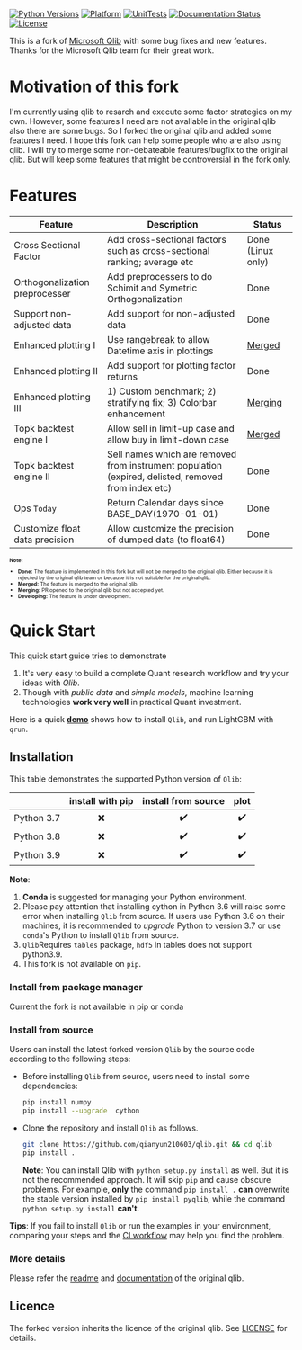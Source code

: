 [![Python Versions](https://img.shields.io/pypi/pyversions/pyqlib.svg?logo=python&logoColor=white)](https://pypi.org/project/pyqlib/#files)
[![Platform](https://img.shields.io/badge/platform-linux%20%7C%20windows-lightgrey)](https://pypi.org/project/pyqlib/#files)
[![UnitTests](https://github.com/qianyun210603/qlib/actions/workflows/test_qlib_from_source.yml/badge.svg)](https://github.com/qianyun210603/qlib/actions/workflows/test_qlib_from_source.yml)
[![Documentation Status](https://readthedocs.org/projects/qlib/badge/?version=latest)](https://qlib.readthedocs.io/en/latest/?badge=latest)
[![License](https://img.shields.io/pypi/l/pyqlib)](LICENSE)


This is a fork of [Microsoft Qlib](http://github.com/microsoft/qlib) with some bug fixes and new features. Thanks for the Microsoft Qlib team for their great work.

# Motivation of this fork
I'm currently using qlib to resarch and execute some factor strategies on my own. However, some features I need are not avaliable in the original qlib also there are some bugs. So I forked the original qlib and added some features I need. I hope this fork can help some people who are also using qlib.
I will try to merge some non-debateable features/bugfix to the original qlib. But will keep some features that might be controversial in the fork only.

# Features
| Feature                        | Description                                                              | Status |
|--------------------------------|--------------------------------------------------------------------------| -- |
| Cross Sectional Factor         | Add cross-sectional factors such as cross-sectional ranking; average etc | Done (Linux only) |
| Orthogonalization preprocesser | Add preprocessers to do Schimit and Symetric Orthogonalization           | Done |
| Support non-adjusted data      | Add support for non-adjusted data                                        | Done |
| Enhanced plotting I            | Use rangebreak to allow Datetime axis in plottings                       | [Merged](https://github.com/microsoft/qlib/pull/1390) |
| Enhanced plotting II           | Add support for plotting factor returns                                  | Done | 
| Enhanced plotting III          | 1) Custom benchmark; 2) stratifying fix; 3) Colorbar enhancement         | [Merging](https://github.com/microsoft/qlib/pull/1413) | 
| Topk backtest engine I         | Allow sell in limit-up case and allow buy in limit-down case             | [Merged](https://github.com/microsoft/qlib/pull/1407) |
| Topk backtest engine II        | Sell names which are removed from instrument population (expired, delisted, removed from index etc)             | Done |
| Ops `Today`                    | Return Calendar days since BASE_DAY(1970-01-01)          | Done |
| Customize float data precision | Allow customize the precision of dumped data (to float64)          | Done |

<span style="font-size: xx-small; ">
<b>Note:</b>
<ul>
<li><b>Done:</b> The feature is implemented in this fork but will not be merged to the original qlib. Either because it is rejected by the original qlib team or because it is not suitable for the original qlib.</li>
<li><b>Merged:</b> The feature is merged to the original qlib.</li>
<li><b>Merging:</b> PR opened to the original qlib but not accepted yet.</li>
<li><b>Developing:</b> The feature is under development.</li>
</ul>
</span>


# Quick Start

This quick start guide tries to demonstrate
1. It's very easy to build a complete Quant research workflow and try your ideas with _Qlib_.
2. Though with *public data* and *simple models*, machine learning technologies **work very well** in practical Quant investment.

Here is a quick **[demo](https://terminalizer.com/view/3f24561a4470)** shows how to install ``Qlib``, and run LightGBM with ``qrun``.

## Installation

This table demonstrates the supported Python version of `Qlib`:

|               | install with pip | install from source  |       plot         |
| ------------- |:----------------:|:--------------------:|:------------------:|
| Python 3.7    |       :x:        | :heavy_check_mark:   | :heavy_check_mark: |
| Python 3.8    |       :x:        | :heavy_check_mark:   | :heavy_check_mark: |
| Python 3.9    |     :x:          | :heavy_check_mark:   | :heavy_check_mark: |

**Note**: 
1. **Conda** is suggested for managing your Python environment.
2. Please pay attention that installing cython in Python 3.6 will raise some error when installing ``Qlib`` from source. If users use Python 3.6 on their machines, it is recommended to *upgrade* Python to version 3.7 or use `conda`'s Python to install ``Qlib`` from source.
3. `Qlib`Requires `tables` package, `hdf5` in tables does not support python3.9.
4. This fork is not available on `pip`.

### Install from package manager
Current the fork is not available in pip or conda

### Install from source
Users can install the latest forked version ``Qlib`` by the source code according to the following steps:

* Before installing ``Qlib`` from source, users need to install some dependencies:

  ```bash
  pip install numpy
  pip install --upgrade  cython
  ```

* Clone the repository and install ``Qlib`` as follows.
    ```bash
    git clone https://github.com/qianyun210603/qlib.git && cd qlib
    pip install .
    ```
  **Note**:  You can install Qlib with `python setup.py install` as well. But it is not the recommended approach. It will skip `pip` and cause obscure problems. For example, **only** the command ``pip install .`` **can** overwrite the stable version installed by ``pip install pyqlib``, while the command ``python setup.py install`` **can't**.

**Tips**: If you fail to install `Qlib` or run the examples in your environment,  comparing your steps and the [CI workflow](.github/workflows/test_qlib_from_source.yml) may help you find the problem.

### More details
Please refer the [readme](http://github.com/microsoft/qlib) and [documentation](https://qlib.readthedocs.io/en/latest) of the original qlib.


## Licence
The forked version inherits the licence of the original qlib. See [LICENSE](LICENSE) for details.
